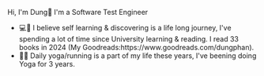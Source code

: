 

Hi, I'm Dung👋
I'm a Software Test Engineer

<!DOCTYPE html>
<html>
    <head>
        <body>
            <ul>
                <li>💻📖 I believe self learning & discovering is a life long journey, I've spending a lot of time since University learning & reading. I read 33 books in 2024
                    (My Goodreads:https://www.goodreads.com/dungphan).</li>
                <li>🏃‍♀ Daily yoga/running is a part of my life these years, I've beening doing Yoga for 3 years.</li>
            </ul>
        </body>
    </head>
</html>
